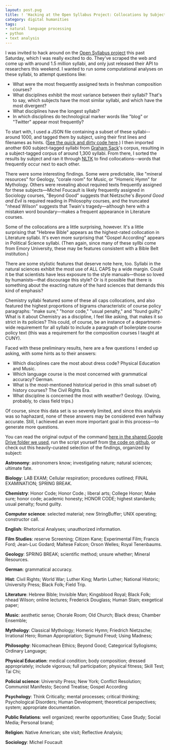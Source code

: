 ```yaml
---
layout: post.pug
title: ! 'Hacking at the Open Syllabus Project: Collocations by Subject'
category: digital humanities
tags:
- natural language processing
- python
- text analysis
---
```


I was invited to hack around on the [Open Syllabus project](http://opensyllabusproject.org/) this past Saturday, which I was really excited to do. They've scraped the web and come up with around 1.5 million syllabi, and only just released their API to researchers this weekend. I wanted to run some computational analyses on these syllabi, to attempt questions like:

 * What were the most frequently assigned texts in freshman composition courses?
 * What disciplines exhibit the most variance between their syllabi? That's to say, which subjects have the most similar syllabi, and which have the most divergent?
 * What disciplines have the longest syllabi?
 * In which disciplines do technological marker words like "blog" or "Twitter" appear most frequently?

To start with, I used a JSON file containing a subset of these syllabi--around 1000, and tagged them by subject, using their first lines and filenames as hints. ([See the quick and dirty code here](https://github.com/JonathanReeve/opensyllabus/blob/master/nltk_experiments/syl-data.py).) I then imported another 600 subject-tagged syllabi from [Graham Sack](https://github.com/grahamsack)'s corpus, resulting in a subject-tagged corpus of around 1,300 syllabi. From there, I sorted the results by subject and ran it through [NLTK](http://www.nltk.org) to find collocations--words that frequently occur next to each other.

There were some interesting findings. Some were predictable, like "mineral resources" for Geology, "corale room" for Music, or "Homeric Hymn" for Mythology. Others were revealing about required texts frequently assigned for these subjects—Michel Foucault is likely frequently assigned in Sociology courses, "Beyond Good" suggests that Nietzsche's _Beyond Good and Evil_ is required reading in Philosophy courses, and the truncated "nhead Wilson" suggests that Twain's tragedy—although here with a mistaken word boundary—makes a frequent appearance in Literature courses.

Some of the collocations are a little surprising, however. It's a little surprising that "Hebrew Bible" appears as the highest-rated collocation in Literature syllabi. It's even more surprising that "Gospel According" appears in Political Science syllabi. (Then again, since many of these syllbi come from Emory University, these may be features consistent with a Bible Belt institution.)

There are some stylistic features that deserve note here, too. Syllabi in the natural sciences exhibit the most use of ALL CAPS by a wide margin. Could it be that scientists have less exposure to the style manuals—those so loved by humanists—that discourage this style? Or is it possible that there is something about the exacting nature of the hard sciences that demands this kind of emphasis?

Chemistry syllabi featured some of these all caps collocations, and also featured the highest proportions of bigrams characteristic of course policy paragraphs: "make sure," "honor code," "usual penalty," and "found guilty." What is it about Chemistry as a discipline, I feel like asking, that makes it so strict in its policies? This could, of course, be an instance of a department-wide requirement for all syllabi to include a paragraph of boilerplate course policy text (this was a requirement for the composition courses I taught at CUNY).

Faced with these preliminary results, here are a few questions I ended up asking, with some hints as to their answers:

 * Which disciplines care the most about dress code? Physical Education and Music.
 * Which language course is the most concerned with grammatical accuracy? German.
 * What is the most-mentioned historical period in (this small subset of) history courses? The Civil Rights Era.
 * What discipline is concerned the most with weather? Geology. (Owing, probably, to class field trips.)

Of course, since this data set is so severely limited, and since this analysis was so haphazard, none of these answers may be considered even halfway accurate. Still, I achieved an even more important goal in this process—to generate more questions.

You can read the original output of the command [here in the shared Google Drive folder we used](https://drive.google.com/?authuser=0#folders/0B7WRJQdqro24eHgxVXA2YUdlM1U), run the script yourself from [the code on github](https://github.com/JonathanReeve/opensyllabus/tree/master/nltk_experiments), or check out this heavily-curated selection of the findings, organized by subject:

**Astronomy**: astronomers know; investigating nature; natural sciences; ultimate fate.

**Biology**: LAB EXAM; Cellular respiration; procedures outlined; FINAL EXAMINATION; SPRING BREAK.

**Chemistry**: Honor Code; Honor Code.; liberal arts; College Honor; Make sure; honor code; academic honesty; HONOR CODE; highest standards; usual penalty; found guilty.

**Computer science**: selected material; new StringBuffer; UNIX operating; constructor call.

**English**: Rhetorical Analyses; unauthorized information.

**Film Studies**: reserve Screening; Citizen Kane; Experimental Film; Francis Ford; Jean-Luc Godard; Maltese Falcon; Orson Welles; Royal Tenenbaums.

**Geology**: SPRING BREAK; scientific method; unsure whether; Mineral Resources.

**German**: grammatical accuracy.

**Hist**: Civil Rights; World War; Luther King; Martin Luther; National Historic; University Press; Black Folk; Field Trip.

**Literature**: Hebrew Bible; Invisible Man; Kingsblood Royal; Black Folk; nhead Wilson; online lectures; Frederick Douglass; Human Stain; exegetical paper;

**Music**: aesthetic sense; Chorale Room; Old Church; Black dress; Chamber Ensemble;

**Mythology**: Classical Mythology; Homeric Hymn; Friedrich Nietzsche; Irrational Hero; Roman Appropriation; Sigmund Freud; Using Madness;

**Philosophy**: Nicomachean Ethics; Beyond Good; Categorical Syllogisms; Ordinary Language;

**Physical Education**: medical condition; body composition; dressed appropriately; include vigorous; full participation; physical fitness; Skill Test; Tai Chi;

**Policial science**: University Press; New York; Conflict Resolution; Communist Manifesto; Second Treatise; Gospel According

**Psychology**: Think Critically; mental processes; critical thinking; Psychological Disorders; Human Development; theoretical perspectives; system; appropriate documentation.

**Public Relations**: well organized; rewrite opportunities; Case Study; Social Media; Personal brand;

**Religion**: Native American; site visit; Reflective Analysis;

**Sociology**: Michel Foucault
